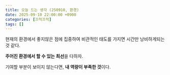 ```yaml
---
title: 오늘 드는 생각 (250910, 환경)
date: 2025-09-10 22:00:00 +0900
categories: [끄적끄적]
tags: []
---
```


현재의 환경에서 좋지않은 점에 집중하여 비관적인 태도를 가지면 시간만 낭비하게되는 것 같다.
<br>

**주어진 환경에서 할 수 있는 최선**을 다하자.
<br>

기여할 부분이 보이지 않는다면, **내 역량이 부족한 것**이다.
